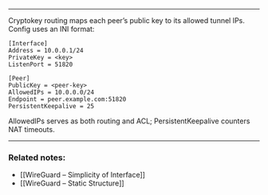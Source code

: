 
---
Cryptokey routing maps each peer’s public key to its allowed tunnel IPs. Config uses an INI format:

```
[Interface]
Address = 10.0.0.1/24
PrivateKey = <key>
ListenPort = 51820

[Peer]
PublicKey = <peer-key>
AllowedIPs = 10.0.0.0/24
Endpoint = peer.example.com:51820
PersistentKeepalive = 25
```

AllowedIPs serves as both routing and ACL; PersistentKeepalive counters NAT timeouts.

---
### **Related notes:**  
- [[WireGuard – Simplicity of Interface]]
- [[WireGuard – Static Structure]]